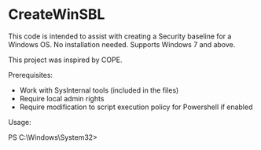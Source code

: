 # CreateWinSBL
This code is intended to assist with creating a Security baseline for a Windows OS. No installation needed. Supports Windows 7 and above. 

This project was inspired by COPE.

Prerequisites:

- Work with SysInternal tools (included in the files)
- Require local admin rights
- Require modification to script execution policy for Powershell if enabled


Usage:

PS C:\Windows\System32>  

